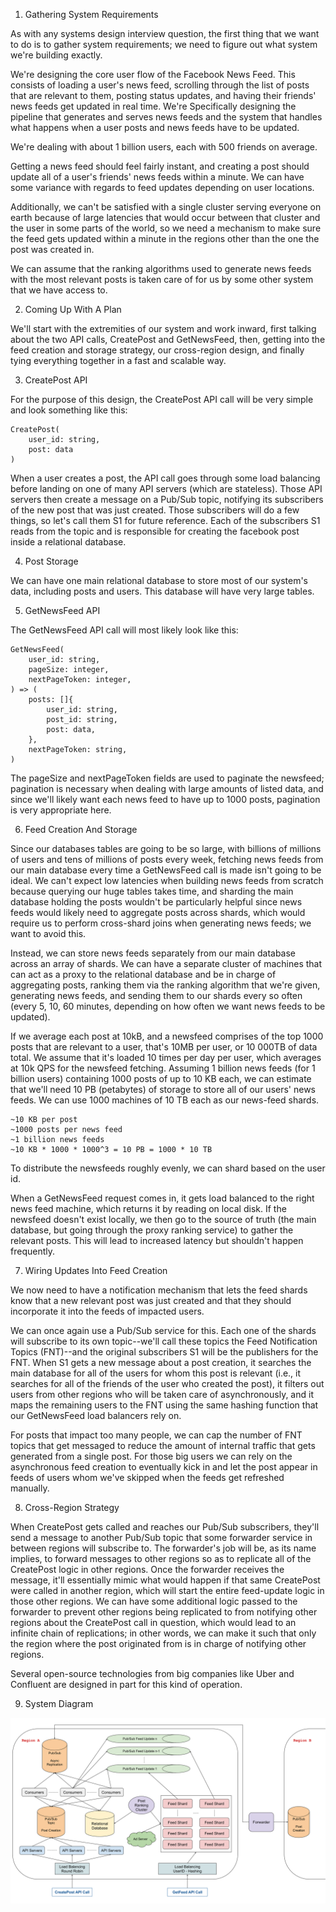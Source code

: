 1. Gathering System Requirements

As with any systems design interview question, the first thing that we want to do is to gather system requirements; we need to figure out what system we're building exactly.

We're designing the core user flow of the Facebook News Feed. This consists of loading a user's news feed, scrolling through the list of posts that are relevant to them, posting status updates, and having their friends' news feeds get updated in real time. We're Specifically designing the pipeline that generates and serves news feeds and the system that handles what happens when a user posts and news feeds have to be updated.

We're dealing with about 1 billion users, each with 500 friends on average.

Getting a news feed should feel fairly instant, and creating a post should update all of a user's friends' news feeds within a minute. We can have some variance with regards to feed updates depending on user locations.

Additionally, we can't be satisfied with a single cluster serving everyone on earth because of large latencies that would occur between that cluster and the user in some parts of the world, so we need a mechanism to make sure the feed gets updated within a minute in the regions other than the one the post was created in.

We can assume that the ranking algorithms used to generate news feeds with the most relevant posts is taken care of for us by some other system that we have access to.

2. Coming Up With A Plan

We'll start with the extremities of our system and work inward, first talking about the two API calls, CreatePost and GetNewsFeed, then, getting into the feed creation and storage strategy, our cross-region design, and finally tying everything together in a fast and scalable way.

3. CreatePost API

For the purpose of this design, the CreatePost API call will be very simple and look something like this:

    CreatePost(
        user_id: string,
        post: data
    )

When a user creates a post, the API call goes through some load balancing before landing on one of many API servers (which are stateless). Those API servers then create a message on a Pub/Sub topic, notifying its subscribers of the new post that was just created. Those subscribers will do a few things, so let's call them S1 for future reference. Each of the subscribers S1 reads from the topic and is responsible for creating the facebook post inside a relational database.

4. Post Storage

We can have one main relational database to store most of our system's data, including posts and users. This database will have very large tables.

5. GetNewsFeed API

The GetNewsFeed API call will most likely look like this:

    GetNewsFeed(
        user_id: string,
        pageSize: integer,
        nextPageToken: integer,
    ) => (
        posts: []{
            user_id: string,
            post_id: string,
            post: data,
        },
        nextPageToken: string,
    )

The pageSize and nextPageToken fields are used to paginate the newsfeed; pagination is necessary when dealing with large amounts of listed data, and since we'll likely want each news feed to have up to 1000 posts, pagination is very appropriate here.

6. Feed Creation And Storage

Since our databases tables are going to be so large, with billions of millions of users and tens of millions of posts every week, fetching news feeds from our main database every time a GetNewsFeed call is made isn't going to be ideal. We can't expect low latencies when building news feeds from scratch because querying our huge tables takes time, and sharding the main database holding the posts wouldn't be particularly helpful since news feeds would likely need to aggregate posts across shards, which would require us to perform cross-shard joins when generating news feeds; we want to avoid this.

Instead, we can store news feeds separately from our main database across an array of shards. We can have a separate cluster of machines that can act as a proxy to the relational database and be in charge of aggregating posts, ranking them via the ranking algorithm that we're given, generating news feeds, and sending them to our shards every so often (every 5, 10, 60 minutes, depending on how often we want news feeds to be updated).

If we average each post at 10kB, and a newsfeed comprises of the top 1000 posts that are relevant to a user, that's 10MB per user, or 10 000TB of data total. We assume that it's loaded 10 times per day per user, which averages at 10k QPS for the newsfeed fetching.
Assuming 1 billion news feeds (for 1 billion users) containing 1000 posts of up to 10 KB each, we can estimate that we'll need 10 PB (petabytes) of storage to store all of our users' news feeds. We can use 1000 machines of 10 TB each as our news-feed shards.

    ~10 KB per post
    ~1000 posts per news feed
    ~1 billion news feeds
    ~10 KB * 1000 * 1000^3 = 10 PB = 1000 * 10 TB

To distribute the newsfeeds roughly evenly, we can shard based on the user id.

When a GetNewsFeed request comes in, it gets load balanced to the right news feed machine, which returns it by reading on local disk. If the newsfeed doesn't exist locally, we then go to the source of truth (the main database, but going through the proxy ranking service) to gather the relevant posts. This will lead to increased latency but shouldn't happen frequently.

7. Wiring Updates Into Feed Creation

We now need to have a notification mechanism that lets the feed shards know that a new relevant post was just created and that they should incorporate it into the feeds of impacted users.

We can once again use a Pub/Sub service for this. Each one of the shards will subscribe to its own topic--we'll call these topics the Feed Notification Topics (FNT)--and the original subscribers S1 will be the publishers for the FNT. When S1 gets a new message about a post creation, it searches the main database for all of the users for whom this post is relevant (i.e., it searches for all of the friends of the user who created the post), it filters out users from other regions who will be taken care of asynchronously, and it maps the remaining users to the FNT using the same hashing function that our GetNewsFeed load balancers rely on.

For posts that impact too many people, we can cap the number of FNT topics that get messaged to reduce the amount of internal traffic that gets generated from a single post. For those big users we can rely on the asynchronous feed creation to eventually kick in and let the post appear in feeds of users whom we've skipped when the feeds get refreshed manually.

8. Cross-Region Strategy

When CreatePost gets called and reaches our Pub/Sub subscribers, they'll send a message to another Pub/Sub topic that some forwarder service in between regions will subscribe to. The forwarder's job will be, as its name implies, to forward messages to other regions so as to replicate all of the CreatePost logic in other regions. Once the forwarder receives the message, it'll essentially mimic what would happen if that same CreatePost were called in another region, which will start the entire feed-update logic in those other regions. We can have some additional logic passed to the forwarder to prevent other regions being replicated to from notifying other regions about the CreatePost call in question, which would lead to an infinite chain of replications; in other words, we can make it such that only the region where the post originated from is in charge of notifying other regions.

Several open-source technologies from big companies like Uber and Confluent are designed in part for this kind of operation.

9. System Diagram

![facebook-system-diagram](facebook-system-diagram.svg)
